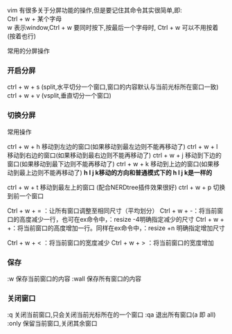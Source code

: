 vim 有很多关于分屏功能的操作,但是要记住其命令其实很简单,即:  
Ctrl + w + 某个字母  
w 表示window,Ctrl + w 要同时按下,按最后一个字母时, Ctrl + w 可以不用按着(按着也行)  

常用的分屏操作
### 开启分屏
ctrl + w + s (split,水平切分一个窗口,窗口的内容默认与当前光标所在窗口一致)
ctrl + w + v (vsplit,垂直切分一个窗口)  

### 切换分屏  
常用操作

ctrl + w + h 移动到左边的窗口(如果移动到最左边则不能再移动了)
ctrl + w + l 移动到右边的窗口(如果移动到最右边则不能再移动了)
ctrl + w + j 移动到下边的窗口(如果移动到最下边则不能再移动了)
ctrl + w + k 移动到上边的窗口(如果移动到最上边则不能再移动了)
**h l j k移动的方向和普通模式下的 h l j k是一样的**

ctrl + w + t 移动到最左上的窗口 (配合NERDtree插件效果很好)
ctrl + w + p 切换到前一个窗口

Ctrl + w + =  ：让所有窗口调整至相同尺寸（平均划分）
Ctrl + w + -：将当前窗口的高度减少一行，也可在ex命令中，：resize -4明确指定减少的尺寸
Ctrl + w + +：将当前窗口的高度增加一行。同样在ex命令中，：resize +n 明确指定增加尺寸

Ctrl + w + < ：将当前窗口的宽度减少
Ctrl + w + > ：将当前窗口的宽度增加

### 保存 
:w 保存当前窗口的内容
:wall 保存所有窗口的内容 


### 关闭窗口
:q 关闭当前窗口,只会关闭当前光标所在的一个窗口
:qa 退出所有窗口(a 即 all)
:only 保留当前窗口,关闭其余窗口
